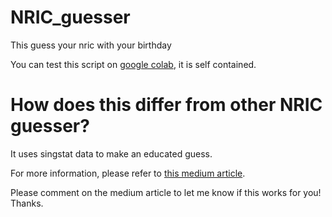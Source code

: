 # NRIC_guesser
This guess your nric with your birthday

You can test this script on [google colab](https://colab.research.google.com/), it is self contained.

# How does this differ from other NRIC guesser?
It uses singstat data to make an educated guess.

For more information, please refer to [this medium article](https://medium.com/@achinkhang97.sg/why-is-the-collection-of-the-last-4-characters-of-nric-still-not-safe-9f2cd4d1b72e).

Please comment on the medium article to let me know if this works for you!
Thanks.
